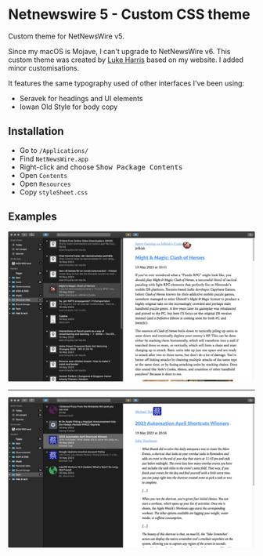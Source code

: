 # Netnewswire 5 - Custom CSS theme

Custom theme for NetNewsWire v5. 

Since my macOS is Mojave, I can't upgrade to NetNewsWire v6. This custom theme was created by [Luke Harris](https://github.com/lkhrs/nnw-minutes) based on my website. I added minor customisations.

It features the same typography used of other interfaces I've been using:

- Seravek for headings and UI elements
- Iowan Old Style for body copy

## Installation

- Go to `/Applications/`
- Find `NetNewsWire.app`
- Right-click and choose <kbd>Show Package Contents</kbd>
- Open `Contents`
- Open `Resources`
- Copy `styleSheet.css`

## Examples

![NetNewsWire 5 theme, a page](/assets/netnewswire5-1.jpg "NetNewsWire 5 theme, a page")

***

![NetNewsWire 5 theme, a page with blockquotes](/assets/netnewswire5-2.jpg "NetNewsWire 5 theme, a page with blockquotes")
